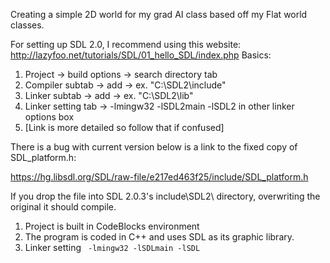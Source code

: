 Creating a simple 2D world for my grad AI class based off my Flat world classes. 

For setting up SDL 2.0, I recommend using this website: http://lazyfoo.net/tutorials/SDL/01_hello_SDL/index.php
Basics:
<ol>
<li> Project -> build options -> search directory tab </li>
<li> Compiler subtab -> add -> ex. "C:\SDL2\include" </li>
<li> Linker subtab -> add -> ex. "C:\SDL2\lib" </li>
<li> Linker setting tab -> -lmingw32 -lSDL2main -lSDL2 in other linker options box </li>
<li> [Link is more detailed so follow that if confused] </li>
</ol>
There is a bug with current version below is a link to the fixed copy of SDL_platform.h:

https://hg.libsdl.org/SDL/raw-file/e217ed463f25/include/SDL_platform.h

If you drop the file into SDL 2.0.3's include\SDL2\ directory, overwriting the original it should compile.

<ol>
<li>Project is built in CodeBlocks environment</li>
<li>The program is coded in C++ and uses SDL as its graphic library.</li>
<li>Linker setting <code> -lmingw32 -lSDLmain -lSDL</code></li>
</ol>
